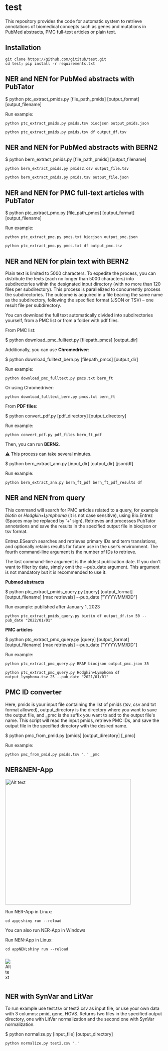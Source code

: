 
# test
This repository provides the code for automatic system to retrieve annotations of biomedical concepts such as genes and mutations in PubMed abstracts, PMC full-text articles or plain text.


## Installation

```
git clone https://github.com/gititub/test.git
cd test; pip install -r requirements.txt
```

## NER and NEN for PubMed abstracts with PubTator

$ python ptc_extract_pmids.py [file_path_pmids] [output_format] [output_filename]

Run example: 
```
python ptc_extract_pmids.py pmids.tsv biocjson output_pmids.json
```
```
python ptc_extract_pmids.py pmids.tsv df output_df.tsv
```
## NER and NEN for PubMed abstracts with BERN2

$ python bern_extract_pmids.py [file_path_pmids] [output_filename]

```
python bern_extract_pmids.py pmids2.csv output_file.tsv
```
```
python bern_extract_pmids.py pmids.tsv output_file.json
```
## NER and NEN for PMC full-text articles with PubTator

$ python ptc_extract_pmc.py [file_path_pmcs] [output_format] [output_filename]

Run example:
```
python ptc_extract_pmc.py pmcs.txt biocjson output_pmc.json
```
```
python ptc_extract_pmc.py pmcs.txt df output_pmc.tsv
```

## NER and NEN for plain text with BERN2

Plain text is limited to 5000 characters. To expedite the process, you can distribute the texts (each no longer than 5000 characters) into subdirectories within the designated input directory (with no more than 120 files per subdirectory). This process is parallelized to concurrently process the subdirectories. The outcome is acquired in a file bearing the same name as the subdirectory, following the specified format (JSON or TSV) – one result file per subdirectory. 

You can download the full text automatically divided into subdirectories yourself, from a PMC list or from a folder with pdf files.

From PMC list:

$ python download_pmc_fulltext.py [filepath_pmcs] [output_dir]

Additionally, you can use **Chromedriver**:

$ python download_fulltext_bern.py [filepath_pmcs] [output_dir]

Run example: 
```
python download_pmc_fulltext.py pmcs.txt bern_ft
```
Or using Chromedriver:
```
python download_fulltext_bern.py pmcs.txt bern_ft
```
From **PDF files**:

$ python convert_pdf.py [pdf_directory] [output_directory]

Run example: 
```
python convert_pdf.py pdf_files bern_ft_pdf
```
Then, you can run **BERN2**. 

⚠️ This process can take several minutes.


$ python bern_extract_ann.py [input_dir] [output_dir] [json/df]

Run example: 
```
python bern_extract_ann.py bern_ft_pdf bern_ft_pdf_results df
```

## NER and NEN from query

This command will search for PMC articles related to a query, for example *biotin* or *Hodgkin+Lymphoma* (it is not case sensitive), using Bio.Entrez (Spaces may be replaced by '+' sign). Retrieves and processes PubTator annotations and save the results in the specified output file in biocjson or tsv format.

Entrez.ESearch searches and retrieves primary IDs and term translations, and optionally retains results for future use in the user’s environment. The fourth command-line argument is the number of IDs to retrieve.

The last command-line argument is the oldest publication date. If you don't want to filter by date, simply omit the --pub_date argument. This argument is not mandatory but it is recommended to use it.

**Pubmed abstracts**

$ python ptc_extract_pmids_query.py [query] [output_format] [output_filename] [max retrievals] --pub_date ["YYYY/MM/DD"]

Run example: published after January 1, 2023
```
python ptc_extract_pmids_query.py biotin df output_df.tsv 50 --pub_date "2022/01/01"
```

**PMC articles**

$ python ptc_extract_pmc_query.py [query] [output_format] [output_filename] [max retrievals] --pub_date ["YYYY/MM/DD"]

Run example: 
```
python ptc_extract_pmc_query.py BRAF biocjson output_pmc.json 35
```
```
python ptc_extract_pmc_query.py Hodgkin+Lymphoma df output_lymphoma.tsv 25 --pub_date "2021/01/01"
```
## PMC ID converter

Here, pmids is your input file containing the list of pmids (tsv, csv and txt format allowed), output_directory is the directory where you want to save the output file, and _pmc is the suffix you want to add to the output file's name. This script will read the input pmids, retrieve PMC IDs, and save the output file in the specified directory with the desired name.

$ python pmc_from_pmid.py [pmids] [output_directory] [_pmc]
 
Run example: 
```
python pmc_from_pmid.py pmids.tsv '.' _pmc
```
## NER&NEN-App

<img
  src="https://github.com/gititub/test/blob/main/app.png"
  alt="Alt text"
  style="display: block; width:400px">

Run NER-App in Linux: 
```
cd app;shiny run --reload
```
You can also run NER-App in Windows


Run NEN-App in Linux: 
```
cd appNEN;shiny run --reload
```

<img
  src="https://github.com/gititub/test/blob/main/Screenshot2.png"
  alt="Alt text"
  title="NER&NEN app"
  style="display: inline-block; margin: 10 auto; max-width: 20px">

## NER with SynVar and LitVar

To run example use test.tsv or test2.csv as input file, or use your own data with 3 columns: pmid, gene, HGVS. Returns two files in the specified output directory, one with LitVar normalization and the second one with SynVar normalization.

$ python normalize.py [input_file] [output_directory] 

```
python normalize.py test2.csv '.'
```
